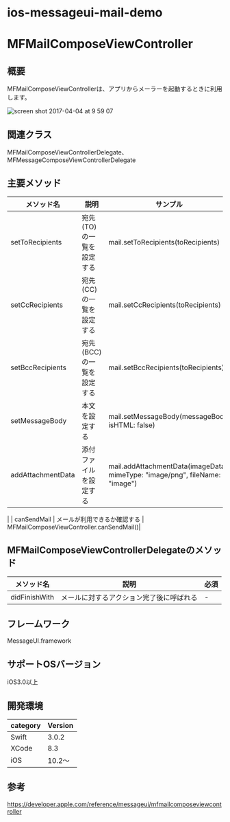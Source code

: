 # ios-messageui-mail-demo

# MFMailComposeViewController

## 概要
MFMailComposeViewControllerは、アプリからメーラーを起動するときに利用します。<br>

![screen shot 2017-04-04 at 9 59 07](https://cloud.githubusercontent.com/assets/9479568/24637607/6865a4d2-191d-11e7-8a50-fdbe77dd6bb0.png)


## 関連クラス
MFMailComposeViewControllerDelegate、MFMessageComposeViewControllerDelegate

## 主要メソッド

|メソッド名|説明|サンプル|
|---|---|---|
| setToRecipients  |  宛先(TO)の一覧を設定する |  mail.setToRecipients(toRecipients) |
| setCcRecipients  |  宛先(CC)の一覧を設定する |  mail.setCcRecipients(toRecipients) |
| setBccRecipients  |  宛先(BCC)の一覧を設定する |  mail.setBccRecipients(toRecipients) |
| setMessageBody  |  本文を設定する | mail.setMessageBody(messageBody, isHTML: false)  |
| addAttachmentData  | 添付ファイルを設定する |  mail.addAttachmentData(imageData, mimeType: "image/png", fileName: "image")
 |
| canSendMail  |  メールが利用できるか確認する |  MFMailComposeViewController.canSendMail()|

## MFMailComposeViewControllerDelegateのメソッド
|メソッド名|説明|必須|
|---|---|---|
|didFinishWith  | メールに対するアクション完了後に呼ばれる | - |

## フレームワーク
MessageUI.framework

## サポートOSバージョン
iOS3.0以上

## 開発環境
|category | Version| 
|---|---|
| Swift | 3.0.2 |
| XCode | 8.3 |
| iOS | 10.2〜 |

## 参考
https://developer.apple.com/reference/messageui/mfmailcomposeviewcontroller
